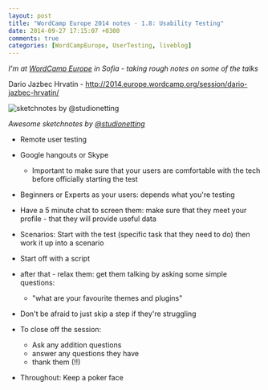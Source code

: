 ```yaml
---
layout: post
title: "WordCamp Europe 2014 notes - 1.8: Usability Testing"
date: 2014-09-27 17:15:07 +0300
comments: true
categories: [WordCampEurope, UserTesting, liveblog]
---
```


_I'm at [WordCamp Europe](http://2014.europe.wordcamp.org/) in Sofia - taking rough notes on some of the talks_

Dario Jazbec Hrvatin - http://2014.europe.wordcamp.org/session/dario-jazbec-hrvatin/

![sketchnotes by @studionetting](http://photos-e.ak.instagram.com/hphotos-ak-xaf1/10665594_1562716813952100_214832350_n.jpg)

_Awesome sketchnotes by [@studionetting](http://instagram.com/p/tc-b8atkPN/)_

* Remote user testing
* Google hangouts or Skype
  * Important to make sure that your users are comfortable with the tech before officially starting the test
* Beginners or Experts as your users: depends what you're testing
* Have a 5 minute chat to screen them: make sure that they meet your profile - that they will provide useful data

* Scenarios: Start with the test (specific task that they need to do) then work it up into a scenario
* Start off with a script
* after that - relax them: get them talking by asking some simple questions:
  * "what are your favourite themes and plugins"
* Don't be afraid to just skip a step if they're struggling
* To close off the session:
  * Ask any addition questions
  * answer any questions they have
  * thank them (!!)

* Throughout: Keep a poker face

